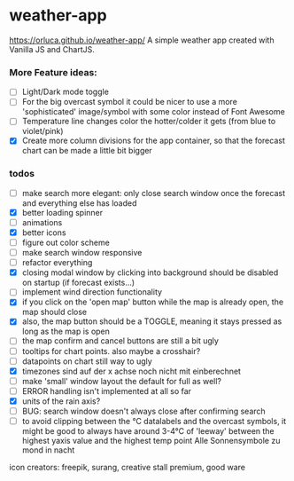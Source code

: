 # weather-app
https://orluca.github.io/weather-app/
A simple weather app created with Vanilla JS and ChartJS.

### More Feature ideas:

- [ ] Light/Dark mode toggle
- [ ] For the big overcast symbol it could be nicer to use a more 'sophisticated' image/symbol with some color instead of Font Awesome
- [ ] Temperature line changes color the hotter/colder it gets (from blue to violet/pink)
- [x] Create more column divisions for the app container, so that the forecast chart can be made a little bit bigger

### todos

- [ ] make search more elegant: only close search window once the forecast and everything else has loaded
- [x] better loading spinner
- [ ] animations
- [x] better icons
- [ ] figure out color scheme
- [ ] make search window responsive
- [ ] refactor everything
- [x] closing modal window by clicking into background should be disabled on startup (if forecast exists...)
- [ ] implement wind direction functionality
- [x] if you click on the 'open map' button while the map is already open, the map should close
- [x] also, the map button should be a TOGGLE, meaning it stays pressed as long as the map is open
- [ ] the map confirm and cancel buttons are still a bit ugly
- [ ] tooltips for chart points. also maybe a crosshair?
- [ ] datapoints on chart still way to ugly
- [x] timezones sind auf der x achse noch nicht mit einberechnet
- [ ] make 'small' window layout the default for full as well?
- [ ] ERROR handling isn't implemented at all so far
- [x] units of the rain axis?
- [ ] BUG: search window doesn't always close after confirming search
- [ ] to avoid clipping between the °C datalabels and the overcast symbols, it might be good to always have around 3-4°C of 'leeway' between the highest yaxis value and the highest temp point
Alle Sonnensymbole zu mond in nacht

icon creators: freepik, surang, creative stall premium, good ware
